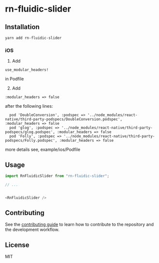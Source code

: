 # rn-fluidic-slider

 

## Installation

```sh
yarn add rn-fluidic-slider
```

### iOS

1. Add
```
use_modular_headers!
```
in Podfile

2. Add 

```
:modular_headers => false
```

after the following lines:

```
  pod 'DoubleConversion', :podspec => '../node_modules/react-native/third-party-podspecs/DoubleConversion.podspec', :modular_headers => false
  pod 'glog', :podspec => '../node_modules/react-native/third-party-podspecs/glog.podspec', :modular_headers => false
  pod 'Folly', :podspec => '../node_modules/react-native/third-party-podspecs/Folly.podspec', :modular_headers => false
```
more details see, example/ios/Podfile


## Usage

```js
import RnFluidicSlider from "rn-fluidic-slider";

// ...


<RnFluidicSlider />
```

## Contributing

See the [contributing guide](CONTRIBUTING.md) to learn how to contribute to the repository and the development workflow.

## License

MIT
